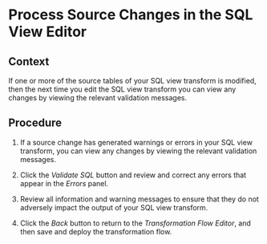 <!-- loio74e6002e76dc478498e30a431cc06268 -->

# Process Source Changes in the SQL View Editor



## Context

If one or more of the source tables of your SQL view transform is modified, then the next time you edit the SQL view transform you can view any changes by viewing the relevant validation messages.



## Procedure

1.  If a source change has generated warnings or errors in your SQL view transform, you can view any changes by viewing the relevant validation messages.

2.  Click the *Validate SQL* button and review and correct any errors that appear in the *Errors* panel.

3.  Review all information and warning messages to ensure that they do not adversely impact the output of your SQL view transform.

4.  Click the *Back* button to return to the *Transformation Flow Editor*, and then save and deploy the transformation flow.


